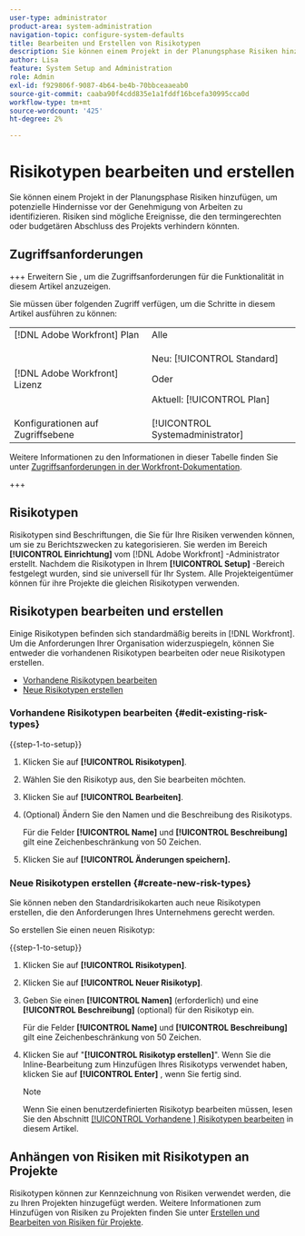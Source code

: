 ```yaml
---
user-type: administrator
product-area: system-administration
navigation-topic: configure-system-defaults
title: Bearbeiten und Erstellen von Risikotypen
description: Sie können einem Projekt in der Planungsphase Risiken hinzufügen, um potenzielle Hindernisse vor der Genehmigung von Arbeiten zu identifizieren. Risiken sind mögliche Ereignisse, die den termingerechten oder budgetären Abschluss des Projekts verhindern könnten.
author: Lisa
feature: System Setup and Administration
role: Admin
exl-id: f929806f-9087-4b64-be4b-70bbceaaeab0
source-git-commit: caaba90f4cdd835e1a1fddf16bcefa30995cca0d
workflow-type: tm+mt
source-wordcount: '425'
ht-degree: 2%

---
```


# Risikotypen bearbeiten und erstellen

<!--DON'T DELETE, DRAFT OR HIDE THIS ARTICLE. IT IS LINKED TO THE PRODUCT, THROUGH THE CONTEXT SENSITIVE HELP LINKS.-->

Sie können einem Projekt in der Planungsphase Risiken hinzufügen, um potenzielle Hindernisse vor der Genehmigung von Arbeiten zu identifizieren. Risiken sind mögliche Ereignisse, die den termingerechten oder budgetären Abschluss des Projekts verhindern könnten.

## Zugriffsanforderungen

+++ Erweitern Sie , um die Zugriffsanforderungen für die Funktionalität in diesem Artikel anzuzeigen.

Sie müssen über folgenden Zugriff verfügen, um die Schritte in diesem Artikel ausführen zu können:

<table style="table-layout:auto"> 
 <col> 
 <col> 
 <tbody> 
  <tr> 
   <td role="rowheader">[!DNL Adobe Workfront] Plan</td> 
   <td>Alle</td> 
  </tr> 
  <tr> 
   <td role="rowheader">[!DNL Adobe Workfront] Lizenz</td> 
   <td><p>Neu: [!UICONTROL Standard]</p>
   Oder
   <p>Aktuell: [!UICONTROL Plan]</p>
   </td> 
  </tr> 
  <tr> 
   <td role="rowheader">Konfigurationen auf Zugriffsebene</td> 
   <td>[!UICONTROL Systemadministrator]</td>
  </tr> 
 </tbody> 
</table>

Weitere Informationen zu den Informationen in dieser Tabelle finden Sie unter [Zugriffsanforderungen in der Workfront-Dokumentation](/help/quicksilver/administration-and-setup/add-users/access-levels-and-object-permissions/access-level-requirements-in-documentation.md).

+++

## Risikotypen

Risikotypen sind Beschriftungen, die Sie für Ihre Risiken verwenden können, um sie zu Berichtszwecken zu kategorisieren. Sie werden im Bereich **[!UICONTROL Einrichtung]** vom [!DNL Adobe Workfront] -Administrator erstellt. Nachdem die Risikotypen in Ihrem **[!UICONTROL Setup]** -Bereich festgelegt wurden, sind sie universell für Ihr System. Alle Projekteigentümer können für ihre Projekte die gleichen Risikotypen verwenden.

## Risikotypen bearbeiten und erstellen

Einige Risikotypen befinden sich standardmäßig bereits in [!DNL Workfront]. Um die Anforderungen Ihrer Organisation widerzuspiegeln, können Sie entweder die vorhandenen Risikotypen bearbeiten oder neue Risikotypen erstellen.

* [Vorhandene Risikotypen bearbeiten](#edit-existing-risk-types)
* [Neue Risikotypen erstellen](#create-new-risk-types)

### Vorhandene Risikotypen bearbeiten {#edit-existing-risk-types}

{{step-1-to-setup}}

1. Klicken Sie auf **[!UICONTROL Risikotypen]**.
1. Wählen Sie den Risikotyp aus, den Sie bearbeiten möchten.
1. Klicken Sie auf **[!UICONTROL Bearbeiten]**.
1. (Optional) Ändern Sie den Namen und die Beschreibung des Risikotyps.

   Für die Felder **[!UICONTROL Name]** und **[!UICONTROL Beschreibung]** gilt eine Zeichenbeschränkung von 50 Zeichen.

1. Klicken Sie auf **[!UICONTROL Änderungen speichern].**

### Neue Risikotypen erstellen {#create-new-risk-types}

Sie können neben den Standardrisikokarten auch neue Risikotypen erstellen, die den Anforderungen Ihres Unternehmens gerecht werden.

So erstellen Sie einen neuen Risikotyp:

{{step-1-to-setup}}

1. Klicken Sie auf **[!UICONTROL Risikotypen]**.
1. Klicken Sie auf **[!UICONTROL Neuer Risikotyp]**.
1. Geben Sie einen **[!UICONTROL Namen]** (erforderlich) und eine **[!UICONTROL Beschreibung]** (optional) für den Risikotyp ein.

   Für die Felder **[!UICONTROL Name]** und **[!UICONTROL Beschreibung]** gilt eine Zeichenbeschränkung von 50 Zeichen.

1. Klicken Sie auf &quot;**[!UICONTROL Risikotyp erstellen]**&quot;. Wenn Sie die Inline-Bearbeitung zum Hinzufügen Ihres Risikotyps verwendet haben, klicken Sie auf **[!UICONTROL Enter]** , wenn Sie fertig sind.

   >[!NOTE]
   >
   >Wenn Sie einen benutzerdefinierten Risikotyp bearbeiten müssen, lesen Sie den Abschnitt [[!UICONTROL Vorhandene ] Risikotypen bearbeiten](#edit-existing-risk-types) in diesem Artikel.

## Anhängen von Risiken mit Risikotypen an Projekte

Risikotypen können zur Kennzeichnung von Risiken verwendet werden, die zu Ihren Projekten hinzugefügt werden. Weitere Informationen zum Hinzufügen von Risiken zu Projekten finden Sie unter [Erstellen und Bearbeiten von Risiken für Projekte](../../../manage-work/projects/define-a-business-case/create-edit-risks-on-projects.md).
